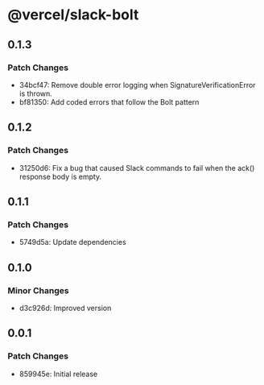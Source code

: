 # @vercel/slack-bolt

## 0.1.3

### Patch Changes

- 34bcf47: Remove double error logging when SignatureVerificationError is thrown.
- bf81350: Add coded errors that follow the Bolt pattern

## 0.1.2

### Patch Changes

- 31250d6: Fix a bug that caused Slack commands to fail when the ack() response body is empty.

## 0.1.1

### Patch Changes

- 5749d5a: Update dependencies

## 0.1.0

### Minor Changes

- d3c926d: Improved version

## 0.0.1

### Patch Changes

- 859945e: Initial release

